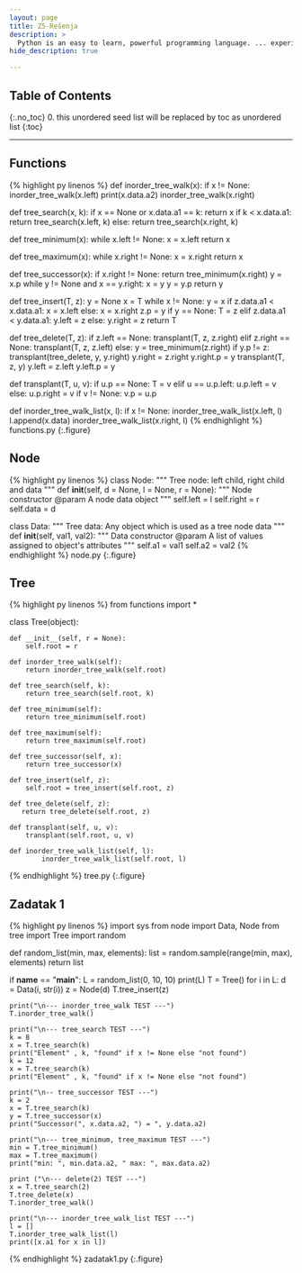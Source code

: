 ```yaml
---
layout: page
title: Z5-Rešenja
description: >
  Python is an easy to learn, powerful programming language. ... experience, but all examples are self-contained, so the tutorial can be read off-line as well.
hide_description: true

---
```


## Table of Contents
{:.no_toc}
0. this unordered seed list will be replaced by toc as unordered list
{:toc}

---

## Functions 

{% highlight py linenos %}
def inorder_tree_walk(x):
    if x != None:
        inorder_tree_walk(x.left)
        print(x.data.a2)
        inorder_tree_walk(x.right)

def tree_search(x, k):
    if x == None or x.data.a1 == k:
        return x
    if k < x.data.a1:
        return tree_search(x.left, k)
    else:
        return tree_search(x.right, k)

def tree_minimum(x):
    while x.left != None:
        x = x.left
    return x

def tree_maximum(x):
    while x.right != None:
        x = x.right
    return x

def tree_successor(x):
    if x.right != None:
        return tree_minimum(x.right)
    y = x.p
    while y != None and x == y.right:
        x = y
        y = y.p
    return y

def tree_insert(T, z):
    y = None
    x = T
    while x != None:
        y = x
        if z.data.a1 < x.data.a1:
            x = x.left
        else:
            x = x.right
    z.p = y
    if y == None:
        T = z
    elif z.data.a1 < y.data.a1:
        y.left = z
    else:
        y.right = z
    return T

def tree_delete(T, z):
    if z.left == None:
        transplant(T, z, z.right)
    elif z.right == None:
        transplant(T, z, z.left)
    else:
        y = tree_minimum(z.right)
        if y.p != z:
            transplant(tree_delete, y, y.right)
            y.right = z.right
            y.right.p = y
        transplant(T, z, y)
        y.left = z.left
        y.left.p = y

def transplant(T, u, v):
    if u.p == None:
        T = v
    elif u == u.p.left:
        u.p.left = v
    else:
        u.p.right = v
    if v != None:
        v.p = u.p

def inorder_tree_walk_list(x, l):
    if x != None:
        inorder_tree_walk_list(x.left, l)
        l.append(x.data)
        inorder_tree_walk_list(x.right, l)
{% endhighlight %}
functions.py
{:.figure}

## Node

{% highlight py linenos %}
class Node:
    """
    Tree node: left child, right child and data
    """
    def __init__(self,  d = None, l = None, r = None):
        """
        Node constructor 
        @param A node data object
        """
        self.left = l
        self.right = r
        self.data = d

class Data:
    """
    Tree data: Any object which is used as a tree node data
    """
    def __init__(self, val1, val2):
        """
        Data constructor
        @param A list of values assigned to object's attributes
        """
        self.a1 = val1
        self.a2 = val2
{% endhighlight %}
node.py
{:.figure}

## Tree

{% highlight py linenos %}
from functions import *

class Tree(object):
   
    def __init__(self, r = None):
        self.root = r

    def inorder_tree_walk(self):
        return inorder_tree_walk(self.root)

    def tree_search(self, k):
        return tree_search(self.root, k)

    def tree_minimum(self):
        return tree_minimum(self.root)

    def tree_maximum(self):
        return tree_maximum(self.root)

    def tree_successor(self, x):
        return tree_successor(x)

    def tree_insert(self, z):
        self.root = tree_insert(self.root, z)

    def tree_delete(self, z):
       return tree_delete(self.root, z)

    def transplant(self, u, v):
        transplant(self.root, u, v)

    def inorder_tree_walk_list(self, l):
            inorder_tree_walk_list(self.root, l)
{% endhighlight %}
tree.py
{:.figure}

## Zadatak 1

{% highlight py linenos %}
import sys
from node import Data, Node
from tree import Tree
import random

def random_list(min, max, elements):
    list = random.sample(range(min, max), elements)
    return list

if __name__ == "__main__":
    L = random_list(0, 10, 10)
    print(L)
    T = Tree()
    for i in L:
        d = Data(i, str(i))
        z = Node(d)
        T.tree_insert(z)

    print("\n--- inorder_tree_walk TEST ---")
    T.inorder_tree_walk()

    print("\n--- tree_search TEST ---")
    k = 8
    x = T.tree_search(k)
    print("Element" , k, "found" if x != None else "not found")
    k = 12
    x = T.tree_search(k)
    print("Element" , k, "found" if x != None else "not found")

    print("\n-- tree_successor TEST ---")
    k = 2
    x = T.tree_search(k)
    y = T.tree_successor(x)
    print("Successor(", x.data.a2, ") = ", y.data.a2)

    print("\n--- tree_minimum, tree_maximum TEST ---")
    min = T.tree_minimum()
    max = T.tree_maximum()
    print("min: ", min.data.a2, " max: ", max.data.a2)

    print ("\n--- delete(2) TEST ---")
    x = T.tree_search(2)
    T.tree_delete(x)
    T.inorder_tree_walk()
    
    print("\n--- inorder_tree_walk_list TEST ---")
    l = []
    T.inorder_tree_walk_list(l)
    print([x.a1 for x in l])
{% endhighlight %}
zadatak1.py
{:.figure}
